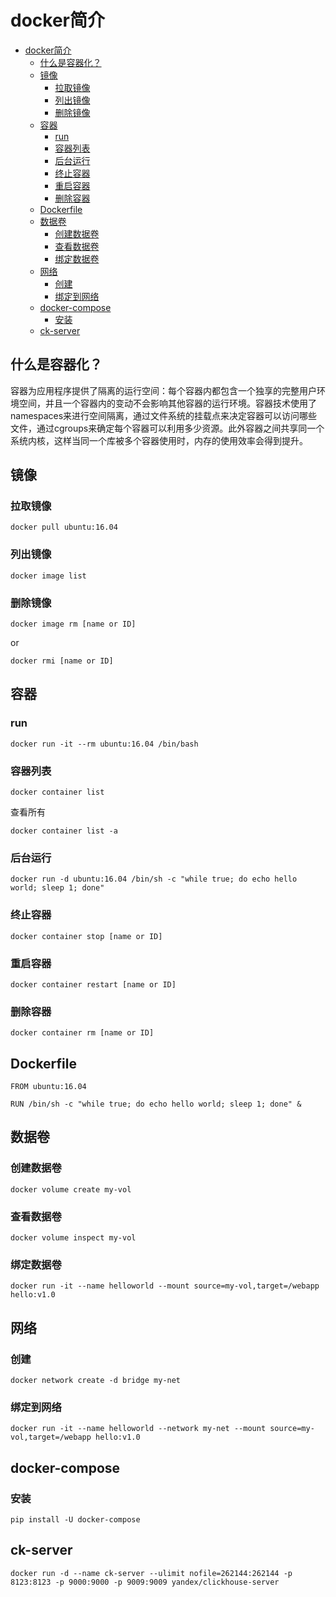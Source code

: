 # docker简介

- [docker简介](#docker简介)
  - [什么是容器化？](#什么是容器化)
  - [镜像](#镜像)
    - [拉取镜像](#拉取镜像)
    - [列出镜像](#列出镜像)
    - [删除镜像](#删除镜像)
  - [容器](#容器)
    - [run](#run)
    - [容器列表](#容器列表)
    - [后台运行](#后台运行)
    - [终止容器](#终止容器)
    - [重启容器](#重启容器)
    - [删除容器](#删除容器)
  - [Dockerfile](#dockerfile)
  - [数据卷](#数据卷)
    - [创建数据卷](#创建数据卷)
    - [查看数据卷](#查看数据卷)
    - [绑定数据卷](#绑定数据卷)
  - [网络](#网络)
    - [创建](#创建)
    - [绑定到网络](#绑定到网络)
  - [docker-compose](#docker-compose)
    - [安装](#安装)
  - [ck-server](#ck-server)

## 什么是容器化？

容器为应用程序提供了隔离的运行空间：每个容器内都包含一个独享的完整用户环境空间，并且一个容器内的变动不会影响其他容器的运行环境。容器技术使用了namespaces来进行空间隔离，通过文件系统的挂载点来决定容器可以访问哪些文件，通过cgroups来确定每个容器可以利用多少资源。此外容器之间共享同一个系统内核，这样当同一个库被多个容器使用时，内存的使用效率会得到提升。

## 镜像

### 拉取镜像

```
docker pull ubuntu:16.04
```

### 列出镜像

```
docker image list
```

### 删除镜像

```
docker image rm [name or ID]
```

or 

```
docker rmi [name or ID]
```

## 容器

### run

```
docker run -it --rm ubuntu:16.04 /bin/bash
```

### 容器列表

```
docker container list
```

查看所有

```
docker container list -a
```

### 后台运行

```
docker run -d ubuntu:16.04 /bin/sh -c "while true; do echo hello world; sleep 1; done"
```

### 终止容器

```
docker container stop [name or ID]
```

### 重启容器

```
docker container restart [name or ID]
```

### 删除容器

```
docker container rm [name or ID]
```

## Dockerfile

```
FROM ubuntu:16.04

RUN /bin/sh -c "while true; do echo hello world; sleep 1; done" &
```

## 数据卷

### 创建数据卷

```
docker volume create my-vol
```

### 查看数据卷

```
docker volume inspect my-vol
```

### 绑定数据卷

```
docker run -it --name helloworld --mount source=my-vol,target=/webapp hello:v1.0
```

## 网络

### 创建

```
docker network create -d bridge my-net
```

### 绑定到网络

```
docker run -it --name helloworld --network my-net --mount source=my-vol,target=/webapp hello:v1.0
```

## docker-compose

### 安装

```
pip install -U docker-compose
```

## ck-server

```
docker run -d --name ck-server --ulimit nofile=262144:262144 -p 8123:8123 -p 9000:9000 -p 9009:9009 yandex/clickhouse-server
```
